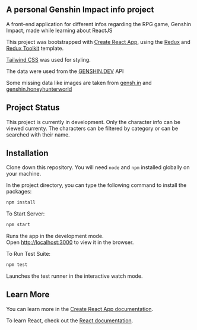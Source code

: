 ## A personal Genshin Impact info project

A front-end application for different infos regarding the RPG game, Genshin Impact, made while learning about ReactJS

This project was bootstrapped with [Create React App](https://github.com/facebook/create-react-app), using the [Redux](https://redux.js.org/) and [Redux Toolkit](https://redux-toolkit.js.org/) template.

[Tailwind CSS](https://tailwindcss.com/) was used for styling.

The data were used from the [GENSHIN.DEV](https://github.com/genshindev/api) API

Some missing data like images are taken from [gensh.in](https://www.gensh.in/) and [genshin.honeyhunterworld](https://genshin.honeyhunterworld.com/?lang=EN)

## Project Status

This project is currently in development. Only the character info can be viewed currenty. The characters can be filtered by category or can be searched with their name.

## Installation

Clone down this repository. You will need `node` and `npm` installed globally on your machine.

In the project directory, you can type the following command to install the packages:

```bash
npm install
```

To Start Server:

```bash
npm start
```

Runs the app in the development mode.<br />
Open [http://localhost:3000](http://localhost:3000) to view it in the browser.

To Run Test Suite:

```bash
npm test
```

Launches the test runner in the interactive watch mode.<br />

## Learn More

You can learn more in the [Create React App documentation](https://facebook.github.io/create-react-app/docs/getting-started).

To learn React, check out the [React documentation](https://reactjs.org/).
